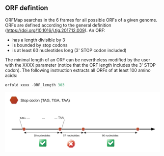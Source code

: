## ORF defintion

ORFMap searches in the 6 frames for all possible ORFs of a given genome. 
ORFs are defined according to the general definition (https://doi.org/10.1016/j.tig.2017.12.009).
An ORF:

 * has a length divisible by 3
 * is bounded by stop codons
 * is at least 60 nucleotides long (3' STOP codon included)

The minimal length of an ORF can be nevertheless modified by the user with
the XXXX parameter (notice that the ORF length includes the 3'
STOP codon). The following instruction extracts all ORFs of at least 
100 amino acids: 


``` python
orfold xxxx -ORF_length 303 
```



![orf_definition](img/mapping/orf_definition.png)
